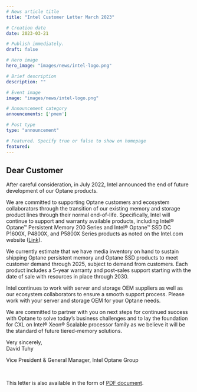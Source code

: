 ```yaml
---
# News article title
title: "Intel Customer Letter March 2023"

# Creation date
date: 2023-03-21

# Publish immediately. 
draft: false

# Hero image
hero_image: "images/news/intel-logo.png"

# Brief description
description: ""

# Event image
image: "images/news/intel-logo.png"

# Announcement category
announcements: ['pmem']

# Post type
type: "announcement"

# Featured. Specify true or false to show on homepage
featured: 
---
```


## Dear Customer

After careful consideration, in July 2022, Intel announced the end of future
development of our Optane products.

We are committed to supporting Optane customers and ecosystem collaborators
through the transition of our existing memory and storage product lines through their
normal end-of-life. Specifically, Intel will continue to support and warranty available
products, including Intel® Optane™ Persistent Memory 200 Series and Intel®
Optane™ SSD DC P1600X, P4800X, and P5800X Series products as noted on the Intel.com website
([Link](https://www.intel.com/content/www/us/en/support/articles/000005886/services/warranty.html)).

We currently estimate that we have media inventory on hand to sustain shipping
Optane persistent memory and Optane SSD products to meet customer demand
through 2025, subject to demand from customers. Each product includes a 5-year
warranty and post-sales support starting with the date of sale with resources in
place through 2030.

Intel continues to work with server and storage OEM suppliers as well as our
ecosystem collaborators to ensure a smooth support process. Please work with
your server and storage OEM for your Optane needs.

We are committed to partner with you on next steps for continued success with
Optane to solve today’s business challenges and to lay the foundation for CXL on
Intel® Xeon® Scalable processor family as we believe it will be the standard of future
tiered-memory solutions.

Very sincerely, <br />
David Tuhy

Vice President & General Manager,
Intel Optane Group

<br />

This letter is also available in the form of [PDF document](/documents/IOG_DCL_March_2023.pdf).

